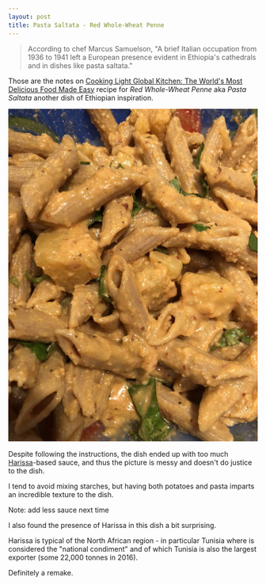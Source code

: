 ```yaml
---
layout: post
title: Pasta Saltata - Red Whole-Wheat Penne
---
```


> According to chef Marcus Samuelson,
  "A brief Italian occupation from 1936 to 1941
  left a European presence evident in Ethiopia's cathedrals
  and in dishes like pasta saltata."

Those are the notes on
[Cooking Light Global Kitchen: The World's Most Delicious Food Made Easy](https://www.amazon.com/dp/0848739981/ref=cm_sw_r_cp_api_rVDBAbKBFPNH3)
recipe for *Red Whole-Wheat Penne* aka *Pasta Saltata* another
dish of Ethiopian inspiration.

![Pasta Saltata](/assets/2018-pasta_saltata.jpg)

Despite following the instructions,
the dish ended up with too much [Harissa](https://en.wikipedia.org/wiki/Harissa)-based sauce,
and thus the picture is messy and doesn't do justice
to the dish.

I tend to avoid mixing starches, but having both potatoes
and pasta imparts an incredible texture to the dish.

Note: add less sauce next time

I also found the presence of Harissa in this dish a bit surprising.

Harissa is typical of the North African region - in particular
Tunisia where is considered the "national condiment" and of which
Tunisia is also the largest exporter (some 22,000 tonnes in 2016).

Definitely a remake.